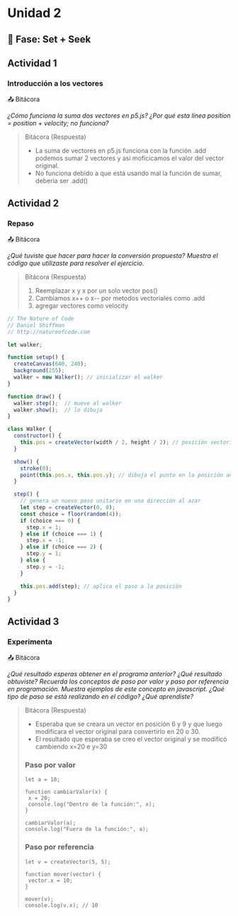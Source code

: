 # Unidad 2

## 🔎 Fase: Set + Seek

## Actividad 1 
### Introducción a los vectores

📤 Bitácora

*¿Cómo funciona la suma dos vectores en p5.js?*
*¿Por qué esta línea position = position + velocity; no funciona?*

> Bitácora (Respuesta)
> - La suma de vectores en p5.js funciona con la función .add podemos sumar 2 vectores y asi moficicamos el valor del vector original.
> - No funciona debido a que está usando mal la función de sumar, deberia ser .add()

## Actividad 2
### Repaso 

📤 Bitácora

*¿Qué tuviste que hacer para hacer la conversión propuesta?*
*Muestra el código que utilizaste para resolver el ejercicio.*

> Bitácora (Respuesta)
> 1. Reemplazar x y x por un solo vector pos()
> 2. Cambiamos x++ o x-- por metodos vectoriales como .add
> 3. agregar vectores como velocity

```javascript
// The Nature of Code
// Daniel Shiffman
// http://natureofcode.com

let walker;

function setup() {
  createCanvas(640, 240);
  background(255);
  walker = new Walker(); // inicializar el walker
}

function draw() {
  walker.step();  // mueve al walker
  walker.show();  // lo dibuja
}

class Walker {
  constructor() {
    this.pos = createVector(width / 2, height / 2); // posición vectorial
  }

  show() {
    stroke(0);
    point(this.pos.x, this.pos.y); // dibuja el punto en la posición actual
  }

  step() {
    // genera un nuevo paso unitario en una dirección al azar
    let step = createVector(0, 0);
    const choice = floor(random(4));
    if (choice === 0) {
      step.x = 1;
    } else if (choice === 1) {
      step.x = -1;
    } else if (choice === 2) {
      step.y = 1;
    } else {
      step.y = -1;
    }

    this.pos.add(step); // aplica el paso a la posición
  }
}

```

## Actividad 3
### Experimenta

📤 Bitácora

*¿Qué resultado esperas obtener en el programa anterior?*
*¿Qué resultado obtuviste?*
*Recuerda los conceptos de paso por valor y paso por referencia en programación. Muestra ejemplos de este concepto en javascript.*
*¿Qué tipo de paso se está realizando en el código?*
*¿Qué aprendiste?*

> Bitácora (Respuesta)
>  - Esperaba que se creara un vector en posición 6 y 9 y que luego modificara el vector original para convertirlo en 20 o 30.
> -  El resultado que esperaba se creo el vector original y se modificó cambiendo x=20 e y=30
> ### Paso por valor
> ```
> let a = 10;
>
>function cambiarValor(x) {
>  x = 20;
>  console.log("Dentro de la función:", x); 
>}
>
>cambiarValor(a);
>console.log("Fuera de la función:", a); 
>```
> ### Paso por referencia
>```
> let v = createVector(5, 5);
>
>function mover(vector) {
>  vector.x = 10;
>}
>
>mover(v);
>console.log(v.x); // 10
```
